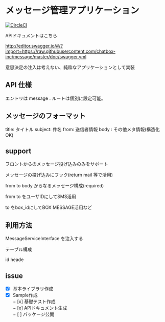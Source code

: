 # メッセージ管理アプリケーション

[![CircleCI](https://circleci.com/gh/chatbox-inc/message.svg?style=svg)](https://circleci.com/gh/chatbox-inc/message)

APIドキュメントはこちら

http://editor.swagger.io/#/?import=https://raw.githubusercontent.com/chatbox-inc/message/master/doc/swagger.yml

意思決定の注入は考えない、純粋なアプリケーションとして実装

## API 仕様

エントリは message . ルートは個別に設定可能。

## メッセージのフォーマット

title: タイトル
subject: 件名
from: 送信者情報
body : その他メタ情報(構造化OK)

## support 

フロントからのメッセージ投げ込みのみをサポート

メッセージの投げ込みにフック(return mail 等で活用)

from to body からなるメッセージ構成(required)

from to をユーザIDにしてSMS活用

to をbox_idにしてBOX MESSAGE活用など

## 利用方法

MessageServiceInterface を注入する



テーブル構成

id 
heade


## issue

- [x] 基本ライブラリ作成
- [x] Sample作成  
− [x] 基礎テスト作成  
− [x] APIドキュメント生成  
− [ ] パッケージ公開  